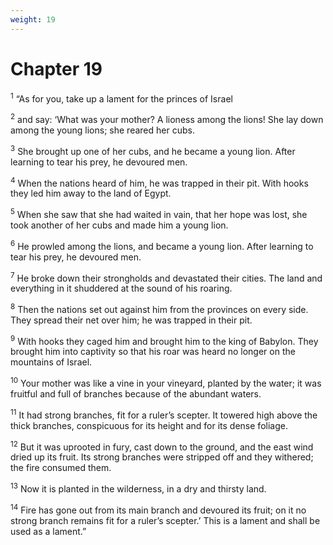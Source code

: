 ```yaml
---
weight: 19
---
```


# Chapter 19

<sup>1</sup> “As for you, take up a lament for the princes of Israel 

<sup>2</sup> and say: ‘What was your mother? A lioness among the lions! She lay down among the young lions; she reared her cubs. 

<sup>3</sup> She brought up one of her cubs, and he became a young lion. After learning to tear his prey, he devoured men. 

<sup>4</sup> When the nations heard of him, he was trapped in their pit. With hooks they led him away to the land of Egypt. 

<sup>5</sup> When she saw that she had waited in vain, that her hope was lost, she took another of her cubs and made him a young lion. 

<sup>6</sup> He prowled among the lions, and became a young lion. After learning to tear his prey, he devoured men. 

<sup>7</sup> He broke down their strongholds and devastated their cities. The land and everything in it shuddered at the sound of his roaring. 

<sup>8</sup> Then the nations set out against him from the provinces on every side. They spread their net over him; he was trapped in their pit. 

<sup>9</sup> With hooks they caged him and brought him to the king of Babylon. They brought him into captivity so that his roar was heard no longer on the mountains of Israel. 

<sup>10</sup> Your mother was like a vine in your vineyard, planted by the water; it was fruitful and full of branches because of the abundant waters. 

<sup>11</sup> It had strong branches, fit for a ruler’s scepter. It towered high above the thick branches, conspicuous for its height and for its dense foliage. 

<sup>12</sup> But it was uprooted in fury, cast down to the ground, and the east wind dried up its fruit. Its strong branches were stripped off and they withered; the fire consumed them. 

<sup>13</sup> Now it is planted in the wilderness, in a dry and thirsty land. 

<sup>14</sup> Fire has gone out from its main branch and devoured its fruit; on it no strong branch remains fit for a ruler’s scepter.’ This is a lament and shall be used as a lament.” 



